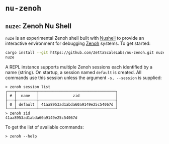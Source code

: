 # `nu-zenoh`

## `nuze`: Zenoh Nu Shell

`nuze` is an experimental Zenoh shell built with [Nushell](https://www.nushell.sh/)
to provide an interactive environment for debugging [Zenoh](https://zenoh.io/) systems. To get started:

```bash
cargo install --git https://github.com/ZettaScaleLabs/nu-zenoh.git nuze
nuze
```

A REPL instance supports multiple Zenoh sessions each identified by a name (string).
On startup, a session named `default` is created. All commands use this session unless
the argument `-s, --session` is supplied:

```console
> zenoh session list
╭───┬─────────┬──────────────────────────────────╮
│ # │  name   │               zid                │
├───┼─────────┼──────────────────────────────────┤
│ 0 │ default │ 41aa8953ad1abda60a9149e25c54067d │
╰───┴─────────┴──────────────────────────────────╯
> zenoh zid
41aa8953ad1abda60a9149e25c54067d
```

To get the list of available commands:

```console
> zenoh --help
```
